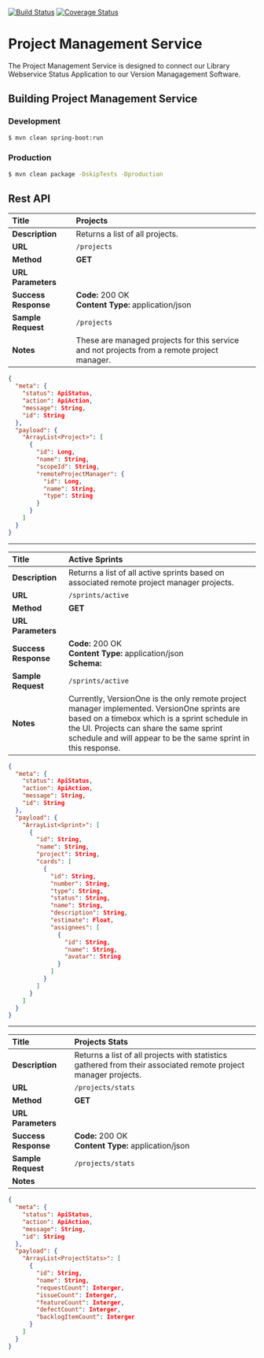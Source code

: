 [![Build Status](https://travis-ci.org/TAMULib/ProjectManagementService.svg?branch=master)](https://travis-ci.org/TAMULib/ProjectManagementService) [![Coverage Status](https://coveralls.io/repos/github/TAMULib/ProjectManagementService/badge.svg?branch=master)](https://coveralls.io/github/TAMULib/ProjectManagementService?branch=master)

# Project Management Service
The Project Management Service is designed to connect our Library Webservice Status Application to our Version Managagement Software.

## Building Project Management Service

### Development
```bash
$ mvn clean spring-boot:run
```

### Production
```bash
$ mvn clean package -DskipTests -Dproduction
```

## Rest API

| **Title**            | **Projects**                                                                                |
| :------------------- | :------------------------------------------------------------------------------------------ |
| **Description**      | Returns a list of all projects.                                                             |
| **URL**              | ```/projects```                                                                             |
| **Method**           | **GET**                                                                                     |
| **URL Parameters**   |                                                                                             |
| **Success Response** | **Code:** 200 OK<br/>**Content Type:** application/json<br/>                                |
| **Sample Request**   | ```/projects```                                                                             |
| **Notes**            | These are managed projects for this service and not projects from a remote project manager. |

```json
{
  "meta": {
    "status": ApiStatus,
    "action": ApiAction,
    "message": String,
    "id": String
  },
  "payload": {
    "ArrayList<Project>": [
      {
        "id": Long,
        "name": String,
        "scopeId": String,
        "remoteProjectManager": {
          "id": Long,
          "name": String,
          "type": String
        }
      }
    ]
  }
}
```

<hr />

| **Title**            | **Active Sprints**                                                                                                                                                                                                                                        |
| :------------------- | :-------------------------------------------------------------------------------------------------------------------------------------------------------------------------------------------------------------------------------------------------------- |
| **Description**      | Returns a list of all active sprints based on associated remote project manager projects.                                                                                                                                                                 |
| **URL**              | ```/sprints/active```                                                                                                                                                                                                                                     |
| **Method**           | **GET**                                                                                                                                                                                                                                                   |
| **URL Parameters**   |                                                                                                                                                                                                                                                           |
| **Success Response** | **Code:** 200 OK<br/>**Content Type:** application/json<br/>**Schema:**                                                                                                                                                                                   |
| **Sample Request**   | ```/sprints/active```                                                                                                                                                                                                                                     |
| **Notes**            | Currently, VersionOne is the only remote project manager implemented. VersionOne sprints are based on a timebox which is a sprint schedule in the UI. Projects can share the same sprint schedule and will appear to be the same sprint in this response. |

```json
{
  "meta": {
    "status": ApiStatus,
    "action": ApiAction,
    "message": String,
    "id": String
  },
  "payload": {
    "ArrayList<Sprint>": [
      {
        "id": String,
        "name": String,
        "project": String,
        "cards": [
          {
            "id": String,
            "number": String,
            "type": String,
            "status": String,
            "name": String,
            "description": String,
            "estimate": Float,
            "assignees": [
              {
                "id": String,
                "name": String,
                "avatar": String
              }
            ]
          }
        ]
      }
    ]
  }
}
```

<hr />

| **Title**            | **Projects Stats**                                                                                                  |
| :------------------- | :------------------------------------------------------------------------------------------------------------------ |
| **Description**      | Returns a list of all projects with statistics gathered from their associated remote project manager projects. |
| **URL**              | ```/projects/stats```                                                                                               |
| **Method**           | **GET**                                                                                                             |
| **URL Parameters**   |                                                                                                                     |
| **Success Response** | **Code:** 200 OK<br/>**Content Type:** application/json                                                             |
| **Sample Request**   | ```/projects/stats```                                                                                               |
| **Notes**            |                                                                                                                     |

```json
{
  "meta": {
    "status": ApiStatus,
    "action": ApiAction,
    "message": String,
    "id": String
  },
  "payload": {
    "ArrayList<ProjectStats>": [
      {
        "id": String,
        "name": String,
        "requestCount": Interger,
        "issueCount": Interger,
        "featureCount": Interger,
        "defectCount": Interger,
        "backlogItemCount": Interger
      }
    ]
  }
}
```
